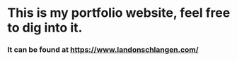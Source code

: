 # This is my portfolio website, feel free to dig into it.


### It can be found at https://www.landonschlangen.com/
